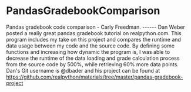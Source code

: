 # PandasGradebookComparison
Pandas gradebook code comparison - Carly Freedman. ------
Dan Weber posted a really great pandas gradebook tutorial on realpython.com. 
This program includes my take on this project and compares the runtime and data usage between my code and the source code. By defining some functions and increasing how dynamic the program is, I was able to decrease the runtime of the data loading and grade calculation process from the source code by 500%, while retrieving 60% more data points. 
Dan's Git username is @dbader and his project can be found at https://github.com/realpython/materials/tree/master/pandas-gradebook-project
